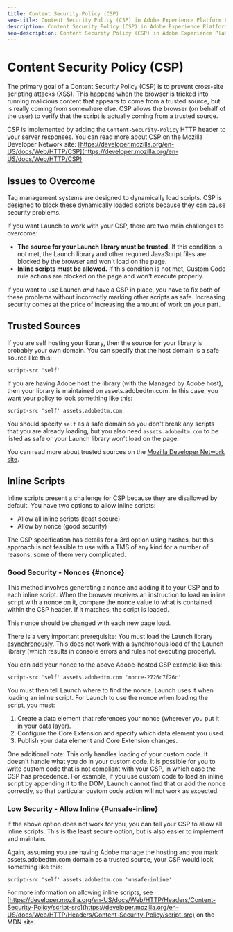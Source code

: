 ```yaml
---
title: Content Security Policy (CSP)
seo-title: Content Security Policy (CSP) in Adobe Experience Platform Launch
description: Content Security Policy (CSP) in Adobe Experience Platform Launch
seo-description: Content Security Policy (CSP) in Adobe Experience Platform Launch
---
```


# Content Security Policy (CSP)

The primary goal of a Content Security Policy (CSP) is to prevent cross-site scripting attacks (XSS). This happens when the browser is tricked into running malicious content that appears to come from a trusted source, but is really coming from somewhere else. CSP allows the browser (on behalf of the user) to verify that the script is actually coming from a trusted source.

CSP is implemented by adding the `Content-Security-Policy` HTTP header to your server responses. You can read more about CSP on the Mozilla Developer Network site: [https://developer.mozilla.org/en-US/docs/Web/HTTP/CSP](https://developer.mozilla.org/en-US/docs/Web/HTTP/CSP)

## Issues to Overcome

Tag management systems are designed to dynamically load scripts. CSP is designed to block these dynamically loaded scripts because they can cause security problems.

If you want Launch to work with your CSP, there are two main challenges to overcome:

* **The source for your Launch library must be trusted.** If this condition is not met, the Launch library and other required JavaScript files are blocked by the browser and won't load on the page.
* **Inline scripts must be allowed.** If this condition is not met, Custom Code rule actions are blocked on the page and won't execute properly.

If you want to use Launch _and_ have a CSP in place, you have to fix both of these problems without incorrectly marking other scripts as safe. Increasing security comes at the price of increasing the amount of work on your part.

## Trusted Sources

If you are self hosting your library, then the source for your library is probably your own domain. You can specify that the host domain is a safe source like this:

`script-src 'self'`

If you are having Adobe host the library (with the Managed by Adobe host), then your library is maintained on assets.adobedtm.com. In this case, you want your policy to look something like this:

`script-src 'self' assets.adobedtm.com`

You should specify `self` as a safe domain so you don't break any scripts that you are already loading, but you also need `assets.adobedtm.com` to be listed as safe or your Launch library won't load on the page.

You can read more about trusted sources on the [Mozilla Developer Network site](https://developer.mozilla.org/en-US/docs/Web/HTTP/CSP).

## Inline Scripts

Inline scripts present a challenge for CSP because they are disallowed by default. You have two options to allow inline scripts:

* Allow all inline scripts (least secure)
* Allow by nonce (good security)

The CSP specification has details for a 3rd option using hashes, but this approach is not feasible to use with a TMS of any kind for a number of reasons, some of them very complicated.

### Good Security - Nonces {#nonce}

This method involves generating a nonce and adding it to your CSP and to each inline script. When the browser receives an instruction to load an inline script with a nonce on it, compare the nonce value to what is contained within the CSP header. If it matches, the script is loaded.

This nonce should be changed with each new page load.

There is a very important prerequisite: You must load the Launch library [asynchronously](launch-reference/client-side-information/asynchronous-deployment.md). This does not work with a synchronous load of the Launch library (which results in console errors and rules not executing properly).

You can add your nonce to the above Adobe-hosted CSP example like this:

`script-src 'self' assets.adobedtm.com 'nonce-2726c7f26c'`

You must then tell Launch where to find the nonce. Launch uses it when loading an inline script. For Launch to use the nonce when loading the script, you must:

1. Create a data element that references your nonce (wherever you put it in your data layer).
2. Configure the Core Extension and specify which data element you used.
3. Publish your data element and Core Extension changes.

One additional note: This only handles loading of your custom code. It doesn't handle what you do in your custom code. It is possible for you to write custom code that is not compliant with your CSP, in which case the CSP has precedence. For example, if you use custom code to load an inline script by appending it to the DOM, Launch cannot find that or add the nonce correctly, so that particular custom code action will not work as expected.

### Low Security - Allow Inline {#unsafe-inline}

If the above option does not work for you, you can tell your CSP to allow all inline scripts. This is the least secure option, but is also easier to implement and maintain.

Again, assuming you are having Adobe manage the hosting and you mark assets.adobedtm.com domain as a trusted source, your CSP would look something like this:

`script-src 'self' assets.adobedtm.com 'unsafe-inline'`

For more information on allowing inline scripts, see [https://developer.mozilla.org/en-US/docs/Web/HTTP/Headers/Content-Security-Policy/script-src](https://developer.mozilla.org/en-US/docs/Web/HTTP/Headers/Content-Security-Policy/script-src) on the MDN site.
